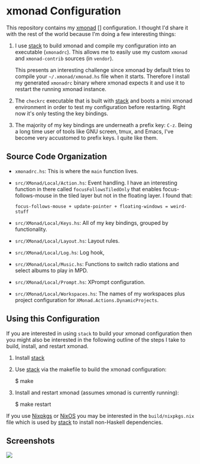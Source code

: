 # xmonad Configuration

This repository contains my [xmonad] [] configuration.  I thought I'd
share it with the rest of the world because I'm doing a few
interesting things:

  1. I use [stack][] to build xmonad and compile my configuration into
     an executable (`xmonadrc`).  This allows me to easily use my
     custom `xmonad` and `xmonad-contrib` sources (in `vendor`).

     This presents an interesting challenge since xmonad by default
     tries to compile your `~/.xmonad/xmonad.hs` file when it starts.
     Therefore I install my generated `xmonadrc` binary where xmonad
     expects it and use it to restart the running xmonad instance.

  2. The `checkrc` executable that is built with [stack][] and boots a
     mini xmonad environment in order to test my configuration before
     restarting.  Right now it's only testing the key bindings.

  3. The majority of my key bindings are underneath a prefix key:
     `C-z`.  Being a long time user of tools like GNU screen, tmux,
     and Emacs, I've become very accustomed to prefix keys.  I quite
     like them.

## Source Code Organization

  * `xmonadrc.hs`: This is where the `main` function lives.

  * `src/XMonad/Local/Action.hs`: Event handling.  I have an
    interesting function in there called `focusFollowsTiledOnly` that
    enables focus-follows-mouse in the tiled layer but not in the
    floating layer.  I found that:

        focus-follows-mouse + update-pointer + floating-windows = weird-stuff

  * `src/XMonad/Local/Keys.hs`: All of my key bindings, grouped by
    functionality.

  * `src/XMonad/Local/Layout.hs`: Layout rules.

  * `src/XMonad/Local/Log.hs`: Log hook,

  * `src/XMonad/Local/Music.hs`: Functions to switch radio stations
    and select albums to play in MPD.

  * `src/XMonad/Local/Prompt.hs`: XPrompt configuration.

  * `src/XMonad/Local/Workspaces.hs`: The names of my workspaces plus
     project configuration for `XMonad.Actions.DynamicProjects`.

## Using this Configuration

If you are interested in using `stack` to build your xmonad
configuration then you might also be interested in the following
outline of the steps I take to build, install, and restart xmonad.

  1. Install [stack][]

  3. Use [stack][] via the makefile to build the xmonad configuration:

        $ make

  4. Install and restart xmonad (assumes xmonad is currently running):

        $ make restart

If you use [Nixpkgs][] or [NixOS][] you may be interested in the
`build/nixpkgs.nix` file which is used by [stack][] to install
non-Haskell dependencies.

## Screenshots

<div>
  <a href="http://www.pmade.com/static/images/2014/8f30165dfb35240966263058bc8f752e.png">
    <img style="max-width: 400px" src="http://www.pmade.com/static/images/2014/8f30165dfb35240966263058bc8f752e.png"/>
  </a>
</div>


[xmonad]: http://xmonad.org/
[stack]: http://docs.haskellstack.org/en/stable/README.html
[nixpkgs]: http://nixos.org/nixpkgs/
[nixos]: http://nixos.org/
